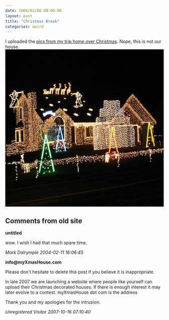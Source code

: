 ```yaml
---
date: 2004/02/08 00:00:00
layout: post
title: "Christmas Break"
categories: weird
---
```


I uploaded the [pics from my trip home over Christmas](http://kurup.org/photo/album?album_id=13244). Nope, this is not our house.  <img src="/files/photos/christmas-lights.jpg" height="500" width="667" alt="Christmas Lights"/>

<div id="comment-box">
<h2>Comments from old site</h2>

<div class="one-comment">
<p><b>untitled</b></p>
<p>
wow.  I wish I had that much spare time.
</p>
<address class="signature">
<span class="author">Mark Dalrymple</span>
<span class="date">2004-02-11 16:06:45</span>
</address>
</div>

<div class="one-comment">
<p><b>info@myXmasHouse.com</b></p>
<p>
Please don't hesitate to delete this post if you believe it is inappropriate.
</p>
<p>
In late 2007 we are launching a website where people like yourself can
upload their Christmas decorated houses. If there is enough interest
it may later evolve to a contest. myXmasHouse dot com is the address
</p>
<p>
Thank you and my apologies for the intrusion.
</p>
<address class="signature">
<span class="author">Unregistered Visitor</span>
<span class="date">2007-10-16 07:10:40</span>
</address>
</div>

</div>
